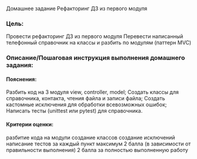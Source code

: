 Домашнее задание
Рефакторинг ДЗ из первого модуля

### Цель:
Провести рефакторинг ДЗ из первого модуля
Перевести написанный телефонный справочник на классы и разбить по модулям (паттерн MVC)


### Описание/Пошаговая инструкция выполнения домашнего задания:
#### Пояснения:

Разбить код на 3 модуля view, controller, model;
Создать классы для справочника, контакта, чтения файла и записи файла;
Создать кастомные исключения для обработки всевозможных ошибок;
Написать тесты (unittest или pytest) для справочника.

#### Критерии оценки:
разбитие кода на модули
создание классов
создание исключений
написание тестов
за каждый пункт максимум 2 балла (в зависимости от правильности выполнения)
2 балла за полностью выполненную работу

